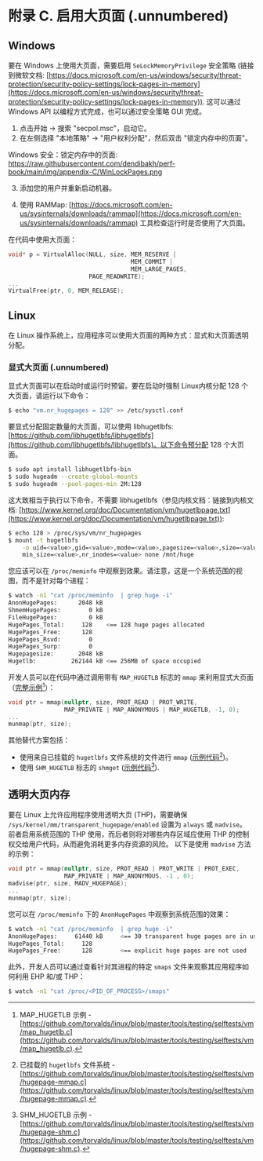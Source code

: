 # 附录 C. 启用大页面 (.unnumbered)



## Windows

要在 Windows 上使用大页面，需要启用 `SeLockMemoryPrivilege` 安全策略 (链接到微软文档: [https://docs.microsoft.com/en-us/windows/security/threat-protection/security-policy-settings/lock-pages-in-memory](https://docs.microsoft.com/en-us/windows/security/threat-protection/security-policy-settings/lock-pages-in-memory)). 这可以通过 Windows API 以编程方式完成，也可以通过安全策略 GUI 完成。

1. 点击开始 -> 搜索 "secpol.msc"，启动它。
2. 在左侧选择 "本地策略" -> "用户权利分配"，然后双击 "锁定内存中的页面"。

Windows 安全：锁定内存中的页面: https://raw.githubusercontent.com/dendibakh/perf-book/main/img/appendix-C/WinLockPages.png

3. 添加您的用户并重新启动机器。

4. 使用 RAMMap: [https://docs.microsoft.com/en-us/sysinternals/downloads/rammap](https://docs.microsoft.com/en-us/sysinternals/downloads/rammap) 工具检查运行时是否使用了大页面。

在代码中使用大页面：

```c++
void* p = VirtualAlloc(NULL, size, MEM_RESERVE | 
                                   MEM_COMMIT | 
                                   MEM_LARGE_PAGES,
                       PAGE_READWRITE);
...
VirtualFree(ptr, 0, MEM_RELEASE);
```

## Linux

在 Linux 操作系统上，应用程序可以使用大页面的两种方式：显式和大页面透明分配。

### 显式大页面 (.unnumbered)

显式大页面可以在启动时或运行时预留。要在启动时强制 Linux内核分配 128 个大页面，请运行以下命令：

```bash
$ echo "vm.nr_hugepages = 128" >> /etc/sysctl.conf
```

要显式分配固定数量的大页面，可以使用 libhugetlbfs: [https://github.com/libhugetlbfs/libhugetlbfs](https://github.com/libhugetlbfs/libhugetlbfs)。以下命令预分配 128 个大页面。

```bash
$ sudo apt install libhugetlbfs-bin
$ sudo hugeadm --create-global-mounts
$ sudo hugeadm --pool-pages-min 2M:128
```

这大致相当于执行以下命令，不需要 libhugetlbfs（参见内核文档：链接到内核文档: [https://www.kernel.org/doc/Documentation/vm/hugetlbpage.txt](https://www.kernel.org/doc/Documentation/vm/hugetlbpage.txt)):

```bash
$ echo 128 > /proc/sys/vm/nr_hugepages
$ mount -t hugetlbfs                                                      \
    -o uid=<value>,gid=<value>,mode=<value>,pagesize=<value>,size=<value>,\
    min_size=<value>,nr_inodes=<value> none /mnt/huge
```

您应该可以在 `/proc/meminfo` 中观察到效果。请注意，这是一个系统范围的视图，而不是针对每个进程：

```bash
$ watch -n1 "cat /proc/meminfo  | grep huge -i"
AnonHugePages:      2048 kB
ShmemHugePages:        0 kB
FileHugePages:         0 kB
HugePages_Total:     128    <== 128 huge pages allocated
HugePages_Free:      128
HugePages_Rsvd:        0
HugePages_Surp:        0
Hugepagesize:       2048 kB
Hugetlb:          262144 kB <== 256MB of space occupied
```

开发人员可以在代码中通过调用带有 `MAP_HUGETLB` 标志的 `mmap` 来利用显式大页面（[完整示例](https://github.com/torvalds/linux/blob/master/tools/testing/selftests/vm/map_hugetlb.c)[^25]）：

```c++
void ptr = mmap(nullptr, size, PROT_READ | PROT_WRITE,
                MAP_PRIVATE | MAP_ANONYMOUS | MAP_HUGETLB, -1, 0);
...
munmap(ptr, size);
```

其他替代方案包括：

* 使用来自已挂载的 `hugetlbfs` 文件系统的文件进行 `mmap` ([示例代码](https://github.com/torvalds/linux/blob/master/tools/testing/selftests/vm/hugepage-mmap.c)[^26])。
* 使用 `SHM_HUGETLB` 标志的 `shmget` ([示例代码](https://github.com/torvalds/linux/blob/master/tools/testing/selftests/vm/hugepage-shm.c)[^27]).

## 透明大页内存 

要在 Linux 上允许应用程序使用透明大页 (THP)，需要确保 `/sys/kernel/mm/transparent_hugepage/enabled` 设置为 `always` 或 `madvise`。 前者启用系统范围的 THP 使用，而后者则将对哪些内存区域应使用 THP 的控制权交给用户代码，从而避免消耗更多内存资源的风险。 以下是使用 `madvise` 方法的示例：

```c++
void ptr = mmap(nullptr, size, PROT_READ | PROT_WRITE | PROT_EXEC,
                MAP_PRIVATE | MAP_ANONYMOUS, -1 , 0);
madvise(ptr, size, MADV_HUGEPAGE);
...
munmap(ptr, size);
```

您可以在 `/proc/meminfo` 下的 `AnonHugePages` 中观察到系统范围的效果：

```bash
$ watch -n1 "cat /proc/meminfo  | grep huge -i" 
AnonHugePages:     61440 kB     <== 30 transparent huge pages are in use
HugePages_Total:     128
HugePages_Free:      128        <== explicit huge pages are not used
```

此外，开发人员可以通过查看针对其进程的特定 `smaps` 文件来观察其应用程序如何利用 EHP 和/或 THP：

```bash
$ watch -n1 "cat /proc/<PID_OF_PROCESS>/smaps"
```

[^25]: MAP_HUGETLB 示例 - [https://github.com/torvalds/linux/blob/master/tools/testing/selftests/vm/map_hugetlb.c](https://github.com/torvalds/linux/blob/master/tools/testing/selftests/vm/map_hugetlb.c).
[^26]: 已挂载的 `hugetlbfs` 文件系统 - [https://github.com/torvalds/linux/blob/master/tools/testing/selftests/vm/hugepage-mmap.c](https://github.com/torvalds/linux/blob/master/tools/testing/selftests/vm/hugepage-mmap.c).
[^27]: SHM_HUGETLB 示例 - [https://github.com/torvalds/linux/blob/master/tools/testing/selftests/vm/hugepage-shm.c](https://github.com/torvalds/linux/blob/master/tools/testing/selftests/vm/hugepage-shm.c).
